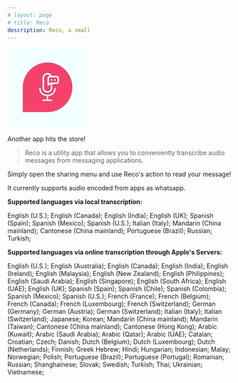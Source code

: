 ```yaml
---
# layout: page
# title: Reco
description: Reco, a small 
---
```


![Reco](/images/apps/Reco.png)

Another app hits the store!

> Reco is a utility app that allows you to conveniently transcribe audio messages from messaging applications.

Simply open the sharing menu and use Reco's action to read your message!

It currently supports audio encoded from apps as whatsapp.

**Supported languages via local transcription:**

English (U.S.); English (Canada); English (India); English (UK); Spanish (Spain); Spanish (Mexico); Spanish (U.S.); Italian (Italy); Mandarin (China mainland); Cantonese (China mainland); Portuguese (Brazil); Russian; Turkish;

**Supported languages via online transcription through Apple's Servers:**

English (U.S.); English (Australia); English (Canada); English (India);  English (Ireland); English (Malaysia); English (New Zealand); English (Philippines); English (Saudi Arabia); English (Singapore); English (South Africa); English (UAE); English (UK); Spanish (Spain); Spanish (Chile); Spanish (Colombia); Spanish (Mexico); Spanish (U.S.); French (France); French (Belgium); French (Canada); French (Luxembourg); French (Switzerland); German (Germany); German (Austria); German (Switzerland); Italian (Italy); Italian (Switzerland); Japanese; Korean; Mandarin (China mainland); Mandarin (Taiwan); Cantonese (China mainland); Cantonese (Hong Kong); Arabic (Kuwait); Arabic (Saudi Arabia); Arabic (Qatar); Arabic (UAE); Catalan; Croatian; Czech; Danish; Dutch (Belgium); Dutch (Luxembourg); Dutch (Netherlands); Finnish; Greek  Hebrew; Hindi; Hungarian; Indonesian; Malay; Norwegian; Polish; Portuguese (Brazil); Portuguese (Portugal); Romanian; Russian; Shanghainese; Slovak; Swedish; Turkish; Thai; Ukrainian; Vietnamese;
